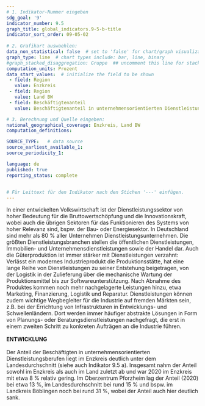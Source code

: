 ```yaml
---
# 1. Indikator-Nummer eingeben 
sdg_goal: '9' 
indicator_number: 9.5
graph_title: global_indicators.9-5-b-title
indicator_sort_order: 09-05-02
 
# 2. Grafikart auswaehlen: 
data_non_statistical: false  # set to 'false' for chart/graph visualization 
graph_type: line  # chart types include: bar, line, binary 
#graph_stacked_disaggregation: Gruppe  ## uncomment this line for stacked bars. eplace 'Geschlecht' with the field of aggregation. 
computation_units: Prozent 
data_start_values:  # initialize the field to be shown  
 - field: Region 
   value: Enzkreis
 - field: Region 
   value: Land BW
 - field: Beschäftigtenanteil
   value: Beschäftigtenanteil in unternehmensorientierten Dienstleistungsberufen

# 3. Berechnung und Quelle eingeben: 
national_geographical_coverage: Enzkreis, Land BW
computation_definitions: 

SOURCE_TYPE:   # data source  
source_earliest_available_1: 
source_periodicity_1: 

language: de   
published: true 
reporting_status: complete
 
 
# Für Leittext für den Indikator nach den Stichen '---' einfügen. 
---
```

In einer entwickelten Volkswirtschaft ist der Dienstleistungssektor von hoher Bedeutung für die Bruttowertschöpfung und die Innovationskraft, wobei auch die übrigen Sektoren für das Funktionieren des Systems von hoher Relevanz sind, bspw. der Bau- oder Energiesektor. In Deutschland sind mehr als 80 % aller Unternehmen Dienstleistungsunternehmen. Die größten Dienstleistungsbranchen stellen die öffentlichen Dienstleistungen, Immobilien- und Unternehmensdienstleistungen sowie der Handel dar. Auch die Güterproduktion ist immer stärker mit Dienstleistungen verzahnt: Verlässt ein modernes Industrieprodukt die Produktionsstätte, hat eine lange Reihe von Dienstleistungen zu seiner Entstehung beigetragen, von der Logistik in der Zulieferung über die mechanische Wartung der Produktionsmittel bis zur Softwareunterstützung. Nach Abnahme des Produktes kommen noch mehr nachgelagerte Leistungen hinzu, etwa Marketing, Finanzierung, Logistik und Reparatur. Dienstleistungen können zudem wichtige Wegbegleiter für die Industrie auf fremden Märkten sein, z.B. bei der Errichtung von Infrastrukturen in Entwicklungs- und Schwellenländern. Dort werden immer häufiger abstrakte Lösungen in Form von Planungs- oder Beratungsdienstleistungen nachgefragt, die erst in einem zweiten Schritt zu konkreten Aufträgen an die Industrie führen. <br>
<br>
**ENTWICKLUNG** <br>
<br>
Der Anteil der Beschäftigten in unternehmensorientierten Dienstleistungsberufen liegt im Enzkreis deutlich unter dem Landesdurchschnitt (siehe auch Indikator 9.5 a). Insgesamt nahm der Anteil sowohl im Enzkreis als auch im Land zuletzt ab und war 2020 im Enzkreis mit etwa 8 % relativ gering. Im Oberzentrum Pforzheim lag der Anteil (2020) bei etwa 13 %, im Landesdurchschnitt bei rund 15 % und bspw. im Landkreis Böblingen noch bei rund 31 %, wobei der Anteil auch hier deutlich sank.
